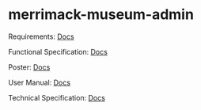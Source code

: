 # merrimack-museum-admin

Requirements: [Docs](https://docs.google.com/document/d/1VyB89Oz3SmAUydsnli4ubQPPvfinwRIbpv2pzgDSB-Q/edit)  
  
Functional Specification: [Docs](https://docs.google.com/document/d/1gT3biHL0h2MrqPNXtJ0XTIKR85-wCOnblxAkYvxI6yk/edit?usp=sharing)

Poster: [Docs](https://drive.google.com/file/d/1QSkYVnfSmjlXVWUSUHJeNR5lQbcwCK6c/view?usp=sharing)

User Manual: [Docs](https://docs.google.com/document/d/1A4O2JbFHMRBCYV31WlWYrLg0U7kqb3fZCKNrULouyjw/edit?usp=sharing)

Technical Specification: [Docs](https://docs.google.com/document/d/1qYeovXFJY1xzt0wfRcwvdVOZFXlfNfs6IQgMHTh9h1w/edit?usp=sharing)

